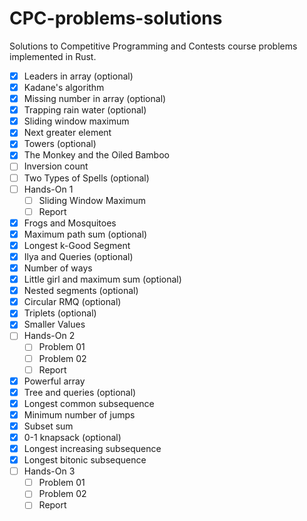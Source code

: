 # CPC-problems-solutions

Solutions to Competitive Programming and Contests course problems implemented in Rust.

- [X] Leaders in array (optional)
- [X] Kadane's algorithm
- [X] Missing number in array (optional)
- [X] Trapping rain water (optional)
- [X] Sliding window maximum
- [X] Next greater element
- [X] Towers (optional)
- [X] The Monkey and the Oiled Bamboo
- [ ] Inversion count
- [ ] Two Types of Spells (optional)
- [ ] Hands-On 1
  - [ ] Sliding Window Maximum
  - [ ] Report
- [X] Frogs and Mosquitoes
- [X] Maximum path sum (optional)
- [X] Longest k-Good Segment
- [X] Ilya and Queries (optional)
- [X] Number of ways
- [X] Little girl and maximum sum (optional)
- [X] Nested segments (optional)
- [X] Circular RMQ (optional)
- [X] Triplets (optional)
- [X] Smaller Values
- [ ] Hands-On 2
  - [ ] Problem 01
  - [ ] Problem 02
  - [ ] Report
- [X] Powerful array
- [X] Tree and queries (optional)
- [X] Longest common subsequence
- [X] Minimum number of jumps
- [X] Subset sum
- [X] 0-1 knapsack (optional)
- [X] Longest increasing subsequence
- [X] Longest bitonic subsequence
- [ ] Hands-On 3
  - [ ] Problem 01
  - [ ] Problem 02
  - [ ] Report
